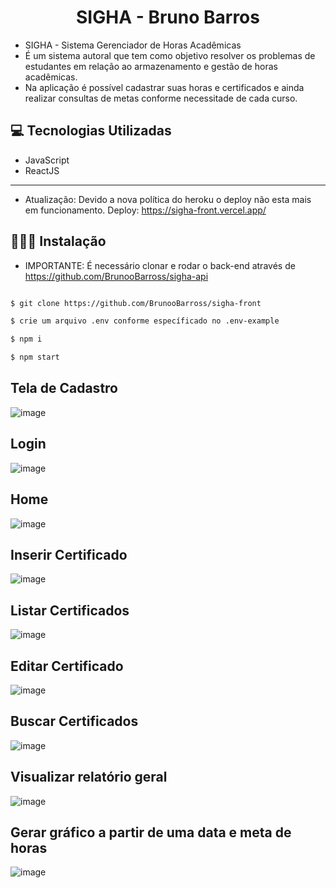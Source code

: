 <p align="center">
  <h1 align="center">
    SIGHA -  Bruno Barros
  </h1>
</p>

 - SIGHA - Sistema Gerenciador de Horas Acadêmicas
 - É um sistema autoral que tem como objetivo resolver os problemas de estudantes em relação ao armazenamento e gestão de horas acadêmicas.
 - Na aplicação é possível cadastrar suas horas e certificados e ainda realizar consultas de metas conforme necessitade de cada curso.


## 💻 Tecnologias Utilizadas

- JavaScript
- ReactJS

---
- Atualização: Devido a nova política do heroku o deploy não esta mais em funcionamento.
Deploy: https://sigha-front.vercel.app/   

## 👨🏻‍💻 Instalação

- IMPORTANTE:  É necessário clonar e rodar o back-end através de https://github.com/BrunooBarross/sigha-api

```bash

$ git clone https://github.com/BrunooBarross/sigha-front

$ crie um arquivo .env conforme específicado no .env-example

$ npm i

$ npm start
```

## Tela de Cadastro

![image](https://user-images.githubusercontent.com/91610976/205372999-3de6cae4-ee73-4124-ae12-6ed2104121ce.png)

## Login

![image](https://user-images.githubusercontent.com/91610976/205373070-495e408c-996b-4281-9fa0-75adca92eb48.png)

## Home

![image](https://user-images.githubusercontent.com/91610976/205373190-e352869c-ab0a-43e4-b3ea-a170afa300f6.png)

## Inserir Certificado

![image](https://user-images.githubusercontent.com/91610976/205373374-97e05a1e-8f24-4ffa-9150-5fff89a93e95.png)

## Listar Certificados

![image](https://user-images.githubusercontent.com/91610976/205373432-a0464ba1-bad9-4e5a-a097-3a569b93717d.png)

## Editar Certificado

![image](https://user-images.githubusercontent.com/91610976/205373543-72558760-1d50-45bf-adec-a03ae783a4c1.png)

## Buscar Certificados

![image](https://user-images.githubusercontent.com/91610976/205373751-6d3b00bb-0c27-4d36-badd-6e5828147ab2.png)

## Visualizar relatório geral

![image](https://user-images.githubusercontent.com/91610976/205373836-ca082b34-baf1-4175-a9b9-ec5544a100e9.png)

## Gerar gráfico a partir de uma data e meta de horas

![image](https://user-images.githubusercontent.com/91610976/205374209-3ec39d6b-de35-4dd9-99ca-df8dab75c7f0.png)
